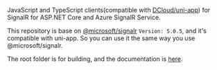 JavaScript and TypeScript clients(compatible with [DCloud/uni-app](https://uniapp.dcloud.io/)) for SignalR for ASP.NET Core and Azure SignalR Service.

This repository is base on [@microsoft/signalr](https://www.npmjs.com/package/@microsoft/signalr) `Version: 5.0.5`, and it's compatible with uni-app. So you can use it the same way you use @microsoft/signalr.

The root folder is for building, and the documentation is [here](signalr#readme).